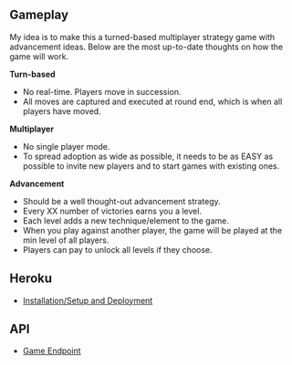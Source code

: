 Gameplay
----
My idea is to make this a turned-based multiplayer strategy game with advancement ideas.  Below are the most up-to-date thoughts on how the game will work.

__Turn-based__
* No real-time.  Players move in succession.
* All moves are captured and executed at round end, which is when all players have moved.

__Multiplayer__
* No single player mode.
* To spread adoption as wide as possible, it needs to be as EASY as possible to invite new players and to start games with existing ones.

__Advancement__
* Should be a well thought-out advancement strategy.
* Every XX number of victories earns you a level.
* Each level adds a new technique/element to the game.
* When you play against another player, the game will be played at the min level of all players.
* Players can pay to unlock all levels if they choose.

Heroku
----

* [Installation/Setup and Deployment](https://github.com/piguy79/GalCon/blob/master/GalCon-Server/documents/heroku/setup.md)

API
----

* [Game Endpoint](https://github.com/piguy79/GalCon/blob/master/GalCon-Server/documents/api/game.md)
